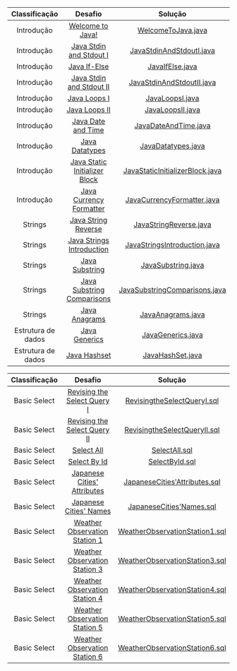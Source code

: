 |          Classificação          |                                                         Desafio                                                       		 		|                                                                                                Solução                                                                                                                               				 		
|:---------------------------:|:---------------------------------------------------------------------------------------------------------------------------------------:|:-------------------------------------------------------------------------------------------------------------------------------------------------------------------------------------------------------------------------------------------------------------:|
|        Introdução   	  | [Welcome to Java!](https://www.hackerrank.com/challenges/welcome-to-java)                                               		 		| [WelcomeToJava.java](https://github.com/Jyeverson/HackerRank/blob/main/Solutions/Java/WelcomeToJava.java)                     				 		|															   |
|        Introdução         | [Java Stdin and Stdout I](https://www.hackerrank.com/challenges/java-stdin-and-stdout-1)                                		 		| [JavaStdinAndStdoutI.java](https://github.com/Jyeverson/HackerRank/blob/main/Solutions/Java/JavaStdinAndStdoutI.java)           			 		| 														       |
|        Introdução         | [Java If-Else](https://www.hackerrank.com/challenges/java-if-else)                                                      		 		| [JavaIfElse.java](https://github.com/Jyeverson/HackerRank/blob/main/Solutions/Java/JavaIfElse.java)				         				 		    | 														       |
|        Introdução         | [Java Stdin and Stdout II](https://www.hackerrank.com/challenges/java-stdin-stdout)                                     		 		| [JavaStdinAndStdoutII.java](https://github.com/Jyeverson/HackerRank/blob/main/Solutions/Java/JavaStdinAndStdoutII.java)       				 		| 														       |
|        Introdução         | [Java Loops I](https://www.hackerrank.com/challenges/java-loops-i)                                                      		 		| [JavaLoopsI.java](https://github.com/Jyeverson/HackerRank/blob/main/Solutions/Java/JavaLoopsI.java)                           				 		| 	 													       |
|        Introdução         | [Java Loops II](https://www.hackerrank.com/challenges/java-loops)                                                       		 		| [JavaLoopsII.java](https://github.com/Jyeverson/HackerRank/blob/main/Solutions/Java/JavaLoopsII.java)                         				 		|       											           |
|        Introdução         | [Java Date and Time](https://www.hackerrank.com/challenges/java-date-and-time)                                                       		 		| [JavaDateAndTime.java](https://github.com/Jyeverson/HackerRank/blob/main/Solutions/Java/JavaDateAndTime.java)                         				 		|       											           |
|        Introdução         | [Java Datatypes](https://www.hackerrank.com/challenges/java-datatypes)                                                       		 		| [JavaDatatypes.java](https://github.com/Jyeverson/HackerRank/blob/main/Solutions/Java/JavaDatatypes.java)                         				 		|       											           |
|        Introdução         | [Java Static Initializer Block](https://www.hackerrank.com/challenges/java-static-initializer-block)                                                       		 		| [JavaStaticInitializerBlock.java](https://github.com/Jyeverson/HackerRank/blob/main/Solutions/Java/JavaStaticInitializerBlock.java)                         				 		|       											           |
|        Introdução         | [Java Currency Formatter](https://www.hackerrank.com/challenges/java-currency-formatter)                                                       		 		| [JavaCurrencyFormatter.java](https://github.com/Jyeverson/HackerRank/blob/main/Solutions/Java/JavaCurrencyFormatter.java)                         				 		|       											           |
|        Strings         | [Java String Reverse](https://www.hackerrank.com/challenges/java-string-reverse)                                                       		 		| [JavaStringReverse.java](https://github.com/Jyeverson/HackerRank/blob/main/Solutions/Java/JavaStringReverse.java)                         				 		|       											           |
|        Strings         | [Java Strings Introduction](https://www.hackerrank.com/challenges/java-strings-introduction)                                                       		 		| [JavaStringsIntroduction.java](https://github.com/Jyeverson/HackerRank/blob/main/Solutions/Java/JavaStringsIntroduction.java)                         				 		|       											           |
|        Strings         | [Java Substring](https://www.hackerrank.com/challenges/java-substring)                                                       		 		| [JavaSubstring.java](https://github.com/Jyeverson/HackerRank/blob/main/Solutions/Java/JavaSubstring.java)                         				 		|       											           |
|        Strings         | [Java Substring Comparisons](https://www.hackerrank.com/challenges/java-string-compare)                                                       		 		| [JavaSubstringComparisons.java](https://github.com/Jyeverson/HackerRank/blob/main/Solutions/Java/JavaSubstringComparisons.java)                         				 		|       											           |
|        Strings         | [Java Anagrams](https://www.hackerrank.com/challenges/java-anagrams)                                                       		 		| [JavaAnagrams.java](https://github.com/Jyeverson/HackerRank/blob/main/Solutions/Java/JavaAnagrams.java)                         				 		|       											           |
|        Estrutura de dados         | [Java Generics](https://www.hackerrank.com/challenges/java-generics)                                                       		 		| [JavaGenerics.java](https://github.com/Jyeverson/HackerRank/blob/main/Solutions/Java/JavaGenerics.java)                         				 		|       											           |
|        Estrutura de dados         | [Java Hashset](https://www.hackerrank.com/challenges/java-hashset)                                                       		 		| [JavaHashSet.java](https://github.com/Jyeverson/HackerRank/blob/main/Solutions/Java/JavaHashSet.java)                         				 		|       											           |



|          Classificação          |                                                         Desafio                                                       		 		|                                                                                                Solução                                                                                                                               				 		
|:---------------------------:|:---------------------------------------------------------------------------------------------------------------------------------------:|:-------------------------------------------------------------------------------------------------------------------------------------------------------------------------------------------------------------------------------------------------------------:|
|        Basic Select   	  | [Revising the Select Query I](https://www.hackerrank.com/challenges/revising-the-select-query)                                               		 		| [RevisingtheSelectQueryI.sql](https://github.com/Jyeverson/HackerRank/blob/main/Solutions/SQL/RevisingtheSelectQueryI.sql)                     				 		|															   |
|        Basic Select   	  | [Revising the Select Query II](https://www.hackerrank.com/challenges/revising-the-select-query-2)                                               		 		| [RevisingtheSelectQueryII.sql](https://github.com/Jyeverson/HackerRank/blob/main/Solutions/SQL/RevisingtheSelectQueryII.sql)                     				 		|															   |
|        Basic Select   	  | [Select All](https://www.hackerrank.com/challenges/select-all-sql)                                               		 		| [SelectAll.sql](https://github.com/Jyeverson/HackerRank/blob/main/Solutions/SQL/SelectAll.sql)                     				 		|															   |
|        Basic Select   	  | [Select By Id](https://www.hackerrank.com/challenges/select-by-id)                                               		 		| [SelectById.sql](https://github.com/Jyeverson/HackerRank/blob/main/Solutions/SQL/SelectById.sql)                     				 		|															   |
|        Basic Select   	  | [Japanese Cities' Attributes](https://www.hackerrank.com/challenges/japanese-cities-attributes)                                               		 		| [JapaneseCities'Attributes.sql](https://github.com/Jyeverson/HackerRank/blob/main/Solutions/SQL/JapaneseCities'Attributes.sql)                     				 		|															   |
|        Basic Select   	  | [Japanese Cities' Names](https://www.hackerrank.com/challenges/japanese-cities-name)                                               		 		| [JapaneseCities'Names.sql](https://github.com/Jyeverson/HackerRank/blob/main/Solutions/SQL/JapaneseCities'Names.sql)                     				 		|															   |
|        Basic Select   	  | [Weather Observation Station 1](https://www.hackerrank.com/challenges/weather-observation-station-1)                                               		 		| [WeatherObservationStation1.sql](https://github.com/Jyeverson/HackerRank/blob/main/Solutions/SQL/WeatherObservationStation1.sql)                     				 		|															   |
|        Basic Select   	  | [Weather Observation Station 3](https://www.hackerrank.com/challenges/weather-observation-station-3)                                               		 		| [WeatherObservationStation3.sql](https://github.com/Jyeverson/HackerRank/blob/main/Solutions/SQL/WeatherObservationStation3.sql)                     				 		|															   |
|        Basic Select   	  | [Weather Observation Station 4](https://www.hackerrank.com/challenges/weather-observation-station-4)                                               		 		| [WeatherObservationStation4.sql](https://github.com/Jyeverson/HackerRank/blob/main/Solutions/SQL/WeatherObservationStation4.sql)                     				 		|															   |
|        Basic Select   	  | [Weather Observation Station 5](https://www.hackerrank.com/challenges/weather-observation-station-5)                                               		 		| [WeatherObservationStation5.sql](https://github.com/Jyeverson/HackerRank/blob/main/Solutions/SQL/WeatherObservationStation5.sql)                     				 		|															   |
|        Basic Select   	  | [Weather Observation Station 6](https://www.hackerrank.com/challenges/weather-observation-station-6)                                               		 		| [WeatherObservationStation6.sql](https://github.com/Jyeverson/HackerRank/blob/main/Solutions/SQL/WeatherObservationStation6.sql)                     				 		|															   |
